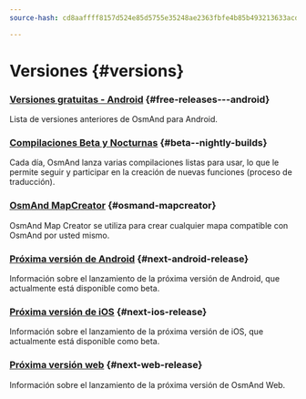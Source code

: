```yaml
---
source-hash: cd8aaffff8157d524e85d5755e35248ae2363fbfe4b85b493213633acdd0e60c

---
```

# Versiones {#versions}

### [Versiones gratuitas - Android](/docs/versions/free-versions) {#free-releases---android}

Lista de versiones anteriores de OsmAnd para Android.

### [Compilaciones Beta y Nocturnas](/docs/versions/nightly_versions) {#beta--nightly-builds}

Cada día, OsmAnd lanza varias compilaciones listas para usar, lo que le permite seguir y participar en la creación de nuevas funciones (proceso de traducción).

### [OsmAnd MapCreator](/docs/versions/map-creator) {#osmand-mapcreator}

OsmAnd Map Creator se utiliza para crear cualquier mapa compatible con OsmAnd por usted mismo.

### [Próxima versión de Android](/docs/versions/future-android) {#next-android-release}

Información sobre el lanzamiento de la próxima versión de Android, que actualmente está disponible como beta.

### [Próxima versión de iOS](/docs/versions/future-ios) {#next-ios-release}

Información sobre el lanzamiento de la próxima versión de iOS, que actualmente está disponible como beta.

### [Próxima versión web](/docs/versions/future-web) {#next-web-release}

Información sobre el lanzamiento de la próxima versión de OsmAnd Web.